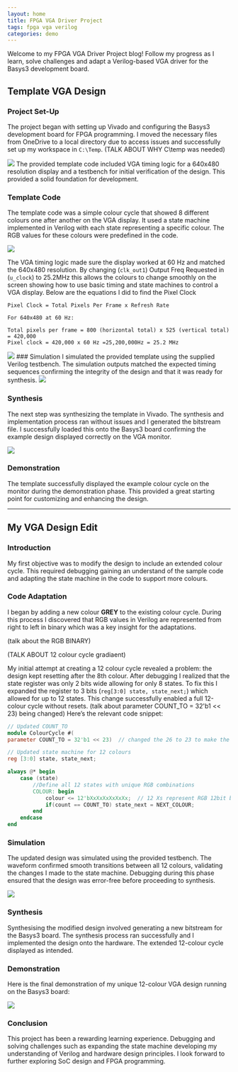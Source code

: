 ```yaml
---
layout: home
title: FPGA VGA Driver Project
tags: fpga vga verilog
categories: demo
---
```


Welcome to my FPGA VGA Driver Project blog! Follow my progress as I learn, solve challenges and adapt a Verilog-based VGA driver for the Basys3 development board.

## Template VGA Design
### Project Set-Up
The project began with setting up Vivado and configuring the Basys3 development board for FPGA programming. I moved the necessary files from OneDrive to a local directory due to access issues and successfully set up my workspace in `C:\Temp`. 
(TALK ABOUT WHY C\temp was needed)

<img src="https://raw.githubusercontent.com/AndrewFoxATU/SoC-Project/main/docs/assets/images/overview1.png">
The provided template code included VGA timing logic for a 640x480 resolution display and a testbench for initial verification of the design. This provided a solid foundation for development.

### Template Code
The template code was a simple colour cycle that showed 8 different colours one after another on the VGA display. It used a state machine implemented in Verilog with each state representing a specific colour. The RGB values for these colours were predefined in the code.

<img src="https://raw.githubusercontent.com/AndrewFoxATU/SoC-Project/main/docs/assets/images/sources.png">


The VGA timing logic made sure the display worked at 60 Hz and matched the 640x480 resolution. By changing (`clk_out1`) Output Freq Requested in (`u_clock`) to 25.2MHz this allows the colours to change smoothly on the screen showing how to use basic timing and state machines to control a VGA display.
Below are the equations I did to find the Pixel Clock
```
Pixel Clock = Total Pixels Per Frame x Refresh Rate

For 640x480 at 60 Hz:

Total pixels per frame = 800 (horizontal total) x 525 (vertical total) = 420,000
Pixel clock = 420,000 x 60 Hz =25,200,000Hz = 25.2 MHz
```
<img src="https://raw.githubusercontent.com/AndrewFoxATU/SoC-Project/main/docs/assets/images/clock.png">
### Simulation
I simulated the provided template using the supplied Verilog testbench. The simulation outputs matched the expected timing sequences confirming the integrity of the design and that it was ready for synthesis.

<img src="https://raw.githubusercontent.com/AndrewFoxATU/SoC-Project/main/docs/assets/images/firstsim.png">

### Synthesis
The next step was synthesizing the template in Vivado. The synthesis and implementation process ran without issues and I generated the bitstream file. I successfully loaded this onto the Basys3 board confirming the example design displayed correctly on the VGA monitor.

<img src="https://raw.githubusercontent.com/AndrewFoxATU/SoC-Project/main/docs/assets/images/ezgif.com-video-to-gif-converter.gif">

### Demonstration
The template successfully displayed the example colour cycle on the monitor during the demonstration phase. This provided a great starting point for customizing and enhancing the design.

---
## My VGA Design Edit
### Introduction
My first objective was to modify the design to include an extended colour cycle. This required debugging gaining an understand of the sample code and adapting the state machine in the code to support more colours.

### Code Adaptation
I began by adding a new colour **GREY** to the existing colour cycle. During this process I discovered that RGB values in Verilog are represented from right to left in binary which was a key insight for the adaptations.

(talk about the RGB BINARY)

(TALK ABOUT 12 colour cycle gradiaent)

My initial attempt at creating a 12 colour cycle revealed a problem: the design kept resetting after the 8th colour. After debugging I realized that the state register was only 2 bits wide allowing for only 8 states. To fix this I expanded the register to 3 bits (`reg[3:0] state, state_next;`) which allowed for up to 12 states. This change successfully enabled a full 12-colour cycle without resets.
(talk about parameter COUNT_TO = 32'b1 << 23) being changed)
Here’s the relevant code snippet:

```verilog
// Updated COUNT_TO
module ColourCycle #(
parameter COUNT_TO = 32'b1 << 23)  // changed the 26 to 23 to make the cycle faster.

// Updated state machine for 12 colours
reg [3:0] state, state_next;

always @* begin
    case (state)
        //Define all 12 states with unique RGB combinations
        COLOUR: begin
            colour <= 12'bXxXxXxXxXxXx;  // 12 Xs represent RGB 12bit binary 
            if(count == COUNT_TO) state_next = NEXT_COLOUR;
        end
    endcase
end

```


### Simulation
The updated design was simulated using the provided testbench. The waveform confirmed smooth transitions between all 12 colours, validating the changes I made to the state machine. Debugging during this phase ensured that the design was error-free before proceeding to synthesis.

<img src="https://raw.githubusercontent.com/AndrewFoxATU/SoC-Project/main/docs/assets/images/simulation.png">

### Synthesis

Synthesising the modified design involved generating a new bitstream for the Basys3 board. The synthesis process ran successfully and I implemented the design onto the hardware. The extended 12-colour cycle displayed as intended.

### Demonstration
Here is the final demonstration of my unique 12-colour VGA design running on the Basys3 board:

<img src="https://raw.githubusercontent.com/AndrewFoxATU/SoC-Project/main/docs/assets/images/IMG_8215-ezgif.com-video-to-gif-converter.gif">

### Conclusion
This project has been a rewarding learning experience. Debugging and solving challenges such as expanding the state machine developing my understanding of Verilog and hardware design principles. I look forward to further exploring SoC design and FPGA programming.





